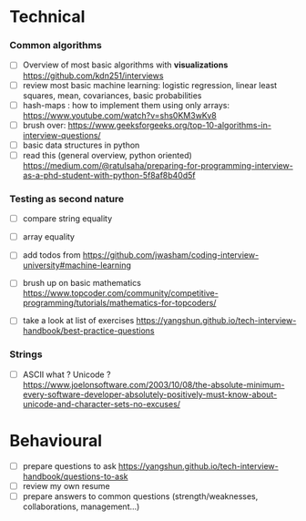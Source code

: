 # Technical

### Common algorithms

- [ ] Overview of most basic algorithms with **visualizations** https://github.com/kdn251/interviews
- [ ] review most basic machine learning: logistic regression, linear least squares, mean, covariances, basic probabilities
- [ ] hash-maps : how to implement them using only arrays: https://www.youtube.com/watch?v=shs0KM3wKv8
- [ ] brush over: https://www.geeksforgeeks.org/top-10-algorithms-in-interview-questions/
- [ ] basic data structures in python
- [ ] read this (general overview, python oriented) https://medium.com/@ratulsaha/preparing-for-programming-interview-as-a-phd-student-with-python-5f8af8b40d5f

### Testing as second nature

- [ ] compare string equality
- [ ] array equality
- [ ] add todos from https://github.com/jwasham/coding-interview-university#machine-learning
- [ ] brush up on basic mathematics https://www.topcoder.com/community/competitive-programming/tutorials/mathematics-for-topcoders/

- [ ] take a look at list of exercises https://yangshun.github.io/tech-interview-handbook/best-practice-questions

### Strings

- [ ] ASCII what ? Unicode ? https://www.joelonsoftware.com/2003/10/08/the-absolute-minimum-every-software-developer-absolutely-positively-must-know-about-unicode-and-character-sets-no-excuses/

# Behavioural

- [ ] prepare questions to ask https://yangshun.github.io/tech-interview-handbook/questions-to-ask
- [ ] review my own resume
- [ ] prepare answers to common questions (strength/weaknesses, collaborations, management...)
